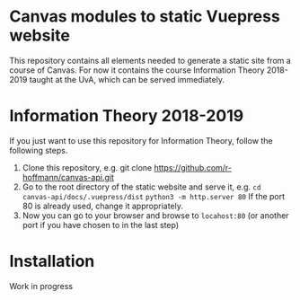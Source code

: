 # Canvas modules to static Vuepress website
This repository contains all elements needed to generate a static site from a course of Canvas. For now it contains the course Information Theory 2018-2019 taught at the UvA, which can be served immediately.

# Information Theory 2018-2019
If you just want to use this repository for Information Theory, follow the following steps.
1. Clone this repository, e.g. git clone https://github.com/r-hoffmann/canvas-api.git
2. Go to the root directory of the static website and serve it, e.g. 
`cd canvas-api/docs/.vuepress/dist`
`python3 -m http.server 80`
If the port 80 is already used, change it appropriately. 
3. Now you can go to your browser and browse to `locahost:80` (or another port if you have chosen to in the last step)

# Installation
Work in progress